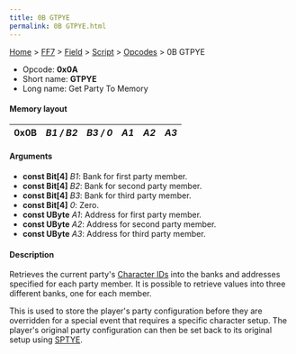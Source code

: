 ```yaml
---
title: 0B GTPYE
permalink: 0B GTPYE.html
---
```


[Home](../../../../Main%20Page.md) > [FF7](../../../../FF7.md) > [Field](../../../Field.md) > [Script](../../Script.md) > [Opcodes](../Opcodes.md) > 0B GTPYE

-   Opcode: **0x0A**
-   Short name: **GTPYE**
-   Long name: Get Party To Memory

#### Memory layout

| 0x0B | *B1 / B2* | *B3 / 0* | *A1* | *A2* | *A3* |
|------|-----------|----------|------|------|------|

#### Arguments

-   **const Bit\[4\]** *B1*: Bank for first party member.
-   **const Bit\[4\]** *B2*: Bank for second party member.
-   **const Bit\[4\]** *B3*: Bank for third party member.
-   **const Bit\[4\]** *0*: Zero.
-   **const UByte** *A1*: Address for first party member.
-   **const UByte** *A2*: Address for second party member.
-   **const UByte** *A3*: Address for third party member.

#### Description

Retrieves the current party's [Character IDs][] into the banks and
addresses specified for each party member. It is possible to retrieve
values into three different banks, one for each member.

This is used to store the player's party configuration before they are
overridden for a special event that requires a specific character setup.
The player's original party configuration can then be set back to its
original setup using [SPTYE][].

  [Character IDs]: ../../Character%20ID.md "wikilink"
  [SPTYE]: 0A%20SPTYE.md "wikilink"
